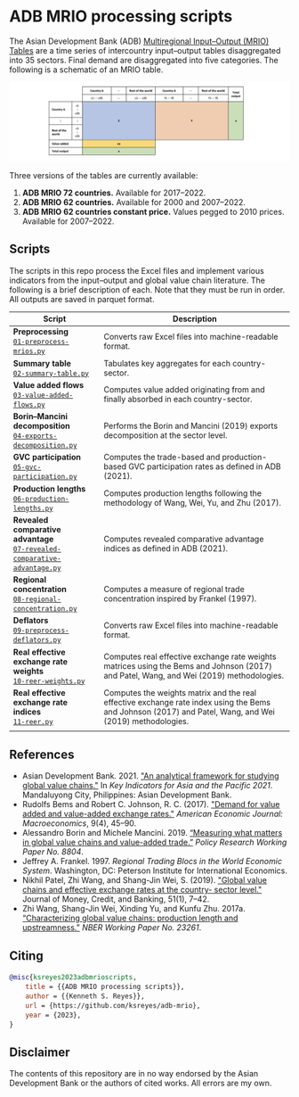 # ADB MRIO processing scripts

The Asian Development Bank (ADB) [Multiregional Input–Output (MRIO) Tables](https://kidb.adb.org/mrio) are a time series of intercountry input–output tables disaggregated into 35 sectors. Final demand are disaggregated into five categories. The following is a schematic of an MRIO table.

![](images/schematic.jpg)

Three versions of the tables are currently available:

1. **ADB MRIO 72 countries.** Available for 2017–2022.
1. **ADB MRIO 62 countries.** Available for 2000 and 2007–2022.
1. **ADB MRIO 62 countries constant price.** Values pegged to 2010 prices. Available for 2007–2022.

## Scripts

The scripts in this repo process the Excel files and implement various indicators from the input–output and global value chain literature. The following is a brief description of each. Note that they must be run in order. All outputs are saved in parquet format.

| Script | Description |
| -------- | ----------- |
| **Preprocessing**<br>[`01-preprocess-mrios.py`](codes/01-preprocess-mrios.py)| Converts raw Excel files into machine-readable format. |
| **Summary table**<br>[`02-summary-table.py`](codes/02-summary-table.py) | Tabulates key aggregates for each country-sector. |
| **Value added flows**<br>[`03-value-added-flows.py`](codes/03-value-added-flows.py) | Computes value added originating from and finally absorbed in each country-sector. |
| **Borin–Mancini decomposition**<br>[`04-exports-decomposition.py`](codes/04-exports-decomposition.py) | Performs the Borin and Mancini (2019) exports decomposition at the sector level. |
| **GVC participation**<br>[`05-gvc-participation.py`](codes/05-gvc-participation.py) | Computes the trade-based and production-based GVC participation rates as defined in ADB (2021). |
| **Production lengths**<br>[`06-production-lengths.py`](codes/06-production-lengths.py) | Computes production lengths following the methodology of Wang, Wei, Yu, and Zhu (2017). |
| **Revealed comparative advantage**<br>[`07-revealed-comparative-advantage.py`](codes/07-revealed-comparative-advantage.py) | Computes revealed comparative advantage indices as defined in ADB (2021). |
| **Regional concentration**<br>[`08-regional-concentration.py`](codes/08-regional-concentration.py) | Computes a measure of regional trade concentration inspired by Frankel (1997). |
| **Deflators**<br>[`09-preprocess-deflators.py`](codes/09-preprocess-deflators.py) | Converts raw Excel files into machine-readable format. |
| **Real effective exchange rate weights**<br>[`10-reer-weights.py`](codes/10-reer-weights.py) | Computes real effective exchange rate weights matrices using the Bems and Johnson (2017) and Patel, Wang, and Wei (2019) methodologies. |
| **Real effective exchange rate indices**<br>[`11-reer.py`](codes/11-reer.py) | Computes the weights matrix and the real effective exchange rate index using the Bems and Johnson (2017) and Patel, Wang, and Wei (2019) methodologies. |
|     |     |

## References

- Asian Development Bank. 2021. ["An analytical framework for studying global value chains."](https://www.adb.org/sites/default/files/publication/720461/ki2021.pdf) In *Key Indicators for Asia and the Pacific 2021*. Mandaluyong City, Philippines: Asian Development Bank.
- Rudolfs Bems and Robert C. Johnson, R. C. (2017). ["Demand for value added and value-added exchange rates."](https://doi.org/10.1257/mac.20150216) *American Economic Journal: Macroeconomics*, 9(4), 45–90.
- Alessandro Borin and Michele Mancini. 2019. [“Measuring what matters in global value chains and value-added trade.”](https://elibrary.worldbank.org/doi/abs/10.1596/1813-9450-8804) *Policy Research Working Paper No. 8804*.
- Jeffrey A. Frankel. 1997. *Regional Trading Blocs in the World Economic System*. Washington, DC: Peterson Institute for International Economics.
- Nikhil Patel, Zhi Wang, and Shang-Jin Wei, S. (2019). ["Global value chains and effective exchange rates at the country- sector level."](https://doi.org/10.1111/jmcb.12670) Journal of Money, Credit, and Banking, 51(1), 7–42.
- Zhi Wang, Shang-Jin Wei, Xinding Yu, and Kunfu Zhu. 2017a. [“Characterizing global value chains: production length and upstreamness.”](https://www.nber.org/papers/w23261) *NBER Working Paper No. 23261*.

## Citing

```bibtex
@misc{ksreyes2023adbmrioscripts,
    title = {{ADB MRIO processing scripts}},
    author = {{Kenneth S. Reyes}},
    url = {https://github.com/ksreyes/adb-mrio},
    year = {2023},
}
```

## Disclaimer

The contents of this repository are in no way endorsed by the Asian Development Bank or the authors of cited works. All errors are my own.